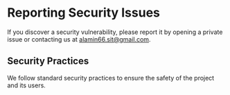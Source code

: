 # Reporting Security Issues

If you discover a security vulnerability, please report it by opening a private issue or contacting us at [alamin66.sit@gmail.com](mailto:alamin66.sit@gmail.com).

## Security Practices

We follow standard security practices to ensure the safety of the project and its users.
